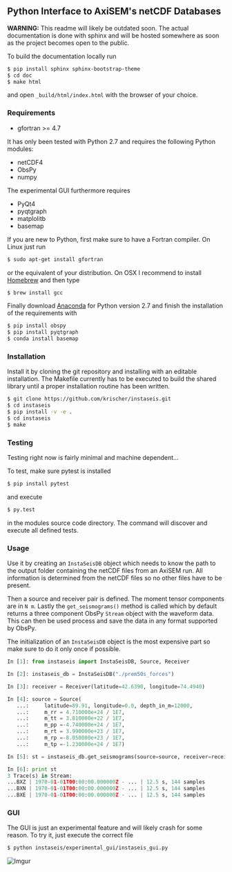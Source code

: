 ## Python Interface to AxiSEM's netCDF Databases


**WARNING:** This readme will likely be outdated soon. The actual documentation
is done with sphinx and will be hosted somewhere as soon as the project becomes
open to the public.

To build the documentation locally run

```bash
$ pip install sphinx sphinx-bootstrap-theme
$ cd doc
$ make html
```

and open `_build/html/index.html` with the browser of your choice.

### Requirements

* gfortran >= 4.7

It has only been tested with Python 2.7 and requires the following Python modules:

* netCDF4
* ObsPy
* numpy

The experimental GUI furthermore requires

* PyQt4
* pyqtgraph
* matplolitb
* basemap


If you are new to Python, first make sure to have a Fortran compiler. On Linux just run

```bash
$ sudo apt-get install gfortran
```

or the equivalent of your distribution. On OSX I recommend to install [Homebrew](http://brew.sh/) and then type

```bash
$ brew install gcc
```

Finally download [Anaconda](https://store.continuum.io/cshop/anaconda/) for Python version 2.7 and finish the installation of the requirements with

```bash
$ pip install obspy
$ pip install pyqtgraph
$ conda install basemap
```


### Installation

Install it by cloning the git repository and installing with an editable installation. The Makefile currently has to be executed to build the shared library until a proper installation routine has been written.

```bash
$ git clone https://github.com/krischer/instaseis.git
$ cd instaseis
$ pip install -v -e .
$ cd instaseis
$ make
```

### Testing

Testing right now is fairly minimal and machine dependent...

To test, make sure pytest is installed

```bash
$ pip install pytest
```

and execute

```bash
$ py.test
```

in the modules source code directory. The command will discover and execute all
defined tests.


### Usage

Use it by creating an `InstaSeisDB` object which needs to know the path to the
output folder containing the netCDF files from an AxiSEM run. All information
is determined from the netCDF files so no other files have to be present.

Then a source and receiver pair is defined. The moment tensor components are in
`N m`. Lastly the `get_seismograms()` method is called which by default returns
a three component ObsPy `Stream` object with the waveform data. This can then
be used process and save the data in any format supported by ObsPy.

The initialization of an `InstaSeisDB` object is the most expensive part so make
sure to do it only once if possible.

```python
In [1]: from instaseis import InstaSeisDB, Source, Receiver

In [2]: instaseis_db = InstaSeisDB("./prem50s_forces")

In [3]: receiver = Receiver(latitude=42.6390, longitude=74.4940)

In [4]: source = Source(
   ...:     latitude=89.91, longitude=0.0, depth_in_m=12000,
   ...:     m_rr = 4.710000e+24 / 1E7,
   ...:     m_tt = 3.810000e+22 / 1E7,
   ...:     m_pp =-4.740000e+24 / 1E7,
   ...:     m_rt = 3.990000e+23 / 1E7,
   ...:     m_rp =-8.050000e+23 / 1E7,
   ...:     m_tp =-1.230000e+24 / 1E7)

In [5]: st = instaseis_db.get_seismograms(source=source, receiver=receiver)

In [6]: print st
3 Trace(s) in Stream:
...BXZ | 1970-01-01T00:00:00.000000Z - ... | 12.5 s, 144 samples
...BXN | 1970-01-01T00:00:00.000000Z - ... | 12.5 s, 144 samples
...BXE | 1970-01-01T00:00:00.000000Z - ... | 12.5 s, 144 samples
```

### GUI

The GUI is just an experimental feature and will likely crash for some reason. To try it, just execute the correct file

```bash
$ python instaseis/experimental_gui/instaseis_gui.py
```

![Imgur](http://i.imgur.com/FVmua2X.png)
